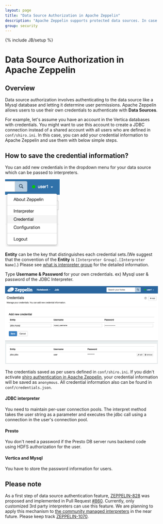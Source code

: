 ```yaml
---
layout: page
title: "Data Source Authorization in Apache Zeppelin"
description: "Apache Zeppelin supports protected data sources. In case of a MySql database, every users can set up their own credentials to access it."
group: security
---
```

<!--
Licensed under the Apache License, Version 2.0 (the "License");
you may not use this file except in compliance with the License.
You may obtain a copy of the License at

http://www.apache.org/licenses/LICENSE-2.0

Unless required by applicable law or agreed to in writing, software
distributed under the License is distributed on an "AS IS" BASIS,
WITHOUT WARRANTIES OR CONDITIONS OF ANY KIND, either express or implied.
See the License for the specific language governing permissions and
limitations under the License.
-->
{% include JB/setup %}

# Data Source Authorization in Apache Zeppelin

<div id="toc"></div>

## Overview

Data source authorization involves authenticating to the data source like a Mysql database and letting it determine user permissions.
Apache Zeppelin allows users to use their own credentials to authenticate with **Data Sources**.

For example, let's assume you have an account in the Vertica databases with credentials. 
You might want to use this account to create a JDBC connection instead of a shared account with all users who are defined in `conf/shiro.ini`. 
In this case, you can add your credential information to Apache Zeppelin and use them with below simple steps.  

## How to save the credential information?
You can add new credentials in the dropdown menu for your data source which can be passed to interpreters. 

<img class="img-responsive" src="../assets/themes/zeppelin/img/docs-img/credential_tab.png" width="180px"/>

**Entity** can be the key that distinguishes each credential sets.(We suggest that the convention of the **Entity** is `[Interpreter Group].[Interpreter Name]`.)
Please see [what is interpreter group](../manual/interpreters.html#what-is-interpreter-group) for the detailed information.

Type **Username & Password** for your own credentials. ex) Mysql user & password of the JDBC Interpreter.

<img class="img-responsive" src="../assets/themes/zeppelin/img/docs-img/add_credential.png" />

The credentials saved as per users defined in `conf/shiro.ini`.
If you didn't activate [shiro authentication in Apache Zeppelin](./shiroauthentication.html), your credential information will be saved as `anonymous`.
All credential information also can be found in `conf/credentials.json`. 

#### JDBC interpreter
You need to maintain per-user connection pools.
The interpret method takes the user string as a parameter and executes the jdbc call using a connection in the user's connection pool.

#### Presto 
You don't need a password if the Presto DB server runs backend code using HDFS authorization for the user.

#### Vertica and Mysql 
You have to store the password information for users.

## Please note
As a first step of data source authentication feature, [ZEPPELIN-828](https://issues.apache.org/jira/browse/ZEPPELIN-828) was proposed and implemented in Pull Request [#860](https://github.com/apache/zeppelin/pull/860).
Currently, only customized 3rd party interpreters can use this feature. We are planning to apply this mechanism to [the community managed interpreters](../manual/interpreterinstallation.html#available-community-managed-interpreters) in the near future. 
Please keep track [ZEPPELIN-1070](https://issues.apache.org/jira/browse/ZEPPELIN-1070). 
